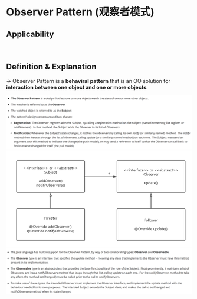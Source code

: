# Observer Pattern (观察者模式)

## Applicability



<br>

## Definition & Explanation

-> Observer Pattern is a **behaviral pattern** that is an OO solution for **interaction between one object and one or more objects**.

<img src="https://github.com/Ziang-Lu/Design-Patterns/blob/master/4-Behavioral%20Patterns/5-Observer%20Pattern/observer_pattern.png?raw=true">

<img src="https://github.com/Ziang-Lu/Design-Patterns/blob/master/4-Behavioral%20Patterns/5-Observer%20Pattern/observer_pattern_uml.png?raw=true">

<img src="https://github.com/Ziang-Lu/Design-Patterns/blob/master/4-Behavioral%20Patterns/5-Observer%20Pattern/Java_Observable_Observer.png?raw=true">

